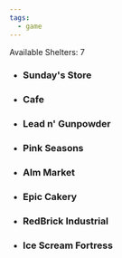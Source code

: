 ```yaml
---
tags:
  - game
---
```

Available Shelters: 7

- ### Sunday's Store
- ### Cafe
- ### Lead n' Gunpowder
- ### Pink Seasons
- ### Alm Market
- ### Epic Cakery
- ### RedBrick Industrial
- ### Ice Scream Fortress
